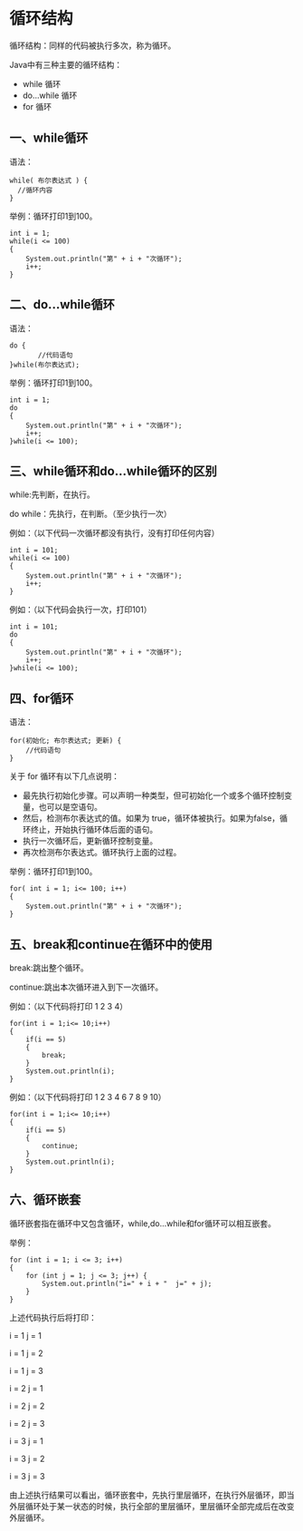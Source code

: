 # 循环结构

循环结构：同样的代码被执行多次，称为循环。

 Java中有三种主要的循环结构： 

- while 循环
- do…while 循环
- for 循环

## 一、while循环

语法：

```
while( 布尔表达式 ) {
  //循环内容
}
```

举例：循环打印1到100。

```
int i = 1;
while(i <= 100)
{
    System.out.println("第" + i + "次循环");
    i++;
}
```

## 二、do...while循环

语法：

```
do {
       //代码语句
}while(布尔表达式);
```

举例：循环打印1到100。

```
int i = 1;
do
{
    System.out.println("第" + i + "次循环");
    i++;
}while(i <= 100);
```

## 三、while循环和do...while循环的区别

while:先判断，在执行。

do while：先执行，在判断。（至少执行一次）

例如：（以下代码一次循环都没有执行，没有打印任何内容）

```
int i = 101;
while(i <= 100)
{
    System.out.println("第" + i + "次循环");
    i++;
}
```

例如：（以下代码会执行一次，打印101）

```
int i = 101;
do
{
    System.out.println("第" + i + "次循环");
    i++;
}while(i <= 100);
```

## 四、for循环

语法：

```
for(初始化; 布尔表达式; 更新) {
    //代码语句
}
```

关于 for 循环有以下几点说明：

- 最先执行初始化步骤。可以声明一种类型，但可初始化一个或多个循环控制变量，也可以是空语句。
- 然后，检测布尔表达式的值。如果为 true，循环体被执行。如果为false，循环终止，开始执行循环体后面的语句。
- 执行一次循环后，更新循环控制变量。
- 再次检测布尔表达式。循环执行上面的过程。

举例：循环打印1到100。

```
for( int i = 1; i<= 100; i++)
{
	System.out.println("第" + i + "次循环");
}
```

## 五、break和continue在循环中的使用

break:跳出整个循环。

continue:跳出本次循环进入到下一次循环。

例如：（以下代码将打印 1  2  3  4）

```
for(int i = 1;i<= 10;i++)
{
	if(i == 5)
    {
    	break;
    }
    System.out.println(i);
}
```

例如：（以下代码将打印 1  2  3  4  6  7  8  9  10）

```
for(int i = 1;i<= 10;i++)
{
    if(i == 5)
    {
    	continue;
    }
    System.out.println(i);
}
```

## 六、循环嵌套

循环嵌套指在循环中又包含循环，while,do...while和for循环可以相互嵌套。

举例：

```
for (int i = 1; i <= 3; i++) 
{
    for (int j = 1; j <= 3; j++) {
    	System.out.println("i=" + i + "  j=" + j);
    }
}
```

上述代码执行后将打印：

i = 1   j = 1

i = 1   j = 2

i = 1   j = 3

i = 2   j = 1

i = 2   j = 2

i = 2   j = 3

i = 3   j = 1

i = 3   j = 2

i = 3   j = 3

由上述执行结果可以看出，循环嵌套中，先执行里层循环，在执行外层循环，即当外层循环处于某一状态的时候，执行全部的里层循环，里层循环全部完成后在改变外层循环。

